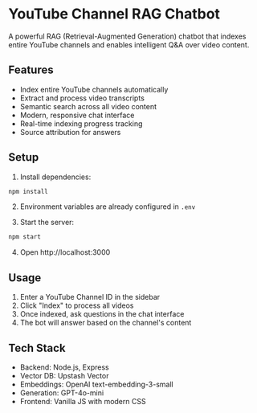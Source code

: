 # YouTube Channel RAG Chatbot

A powerful RAG (Retrieval-Augmented Generation) chatbot that indexes entire YouTube channels and enables intelligent Q&A over video content.

## Features

- Index entire YouTube channels automatically
- Extract and process video transcripts
- Semantic search across all video content
- Modern, responsive chat interface
- Real-time indexing progress tracking
- Source attribution for answers

## Setup

1. Install dependencies:
```bash
npm install
```

2. Environment variables are already configured in `.env`

3. Start the server:
```bash
npm start
```

4. Open http://localhost:3000

## Usage

1. Enter a YouTube Channel ID in the sidebar
2. Click "Index" to process all videos
3. Once indexed, ask questions in the chat interface
4. The bot will answer based on the channel's content

## Tech Stack

- Backend: Node.js, Express
- Vector DB: Upstash Vector
- Embeddings: OpenAI text-embedding-3-small
- Generation: GPT-4o-mini
- Frontend: Vanilla JS with modern CSS